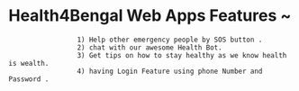 # Health4Bengal Web Apps Features ~
                     1) Help other emergency people by SOS button .
                     2) chat with our awesome Health Bot.
                     3) Get tips on how to stay healthy as we know health is wealth.
                     4) having Login Feature using phone Number and Password .


